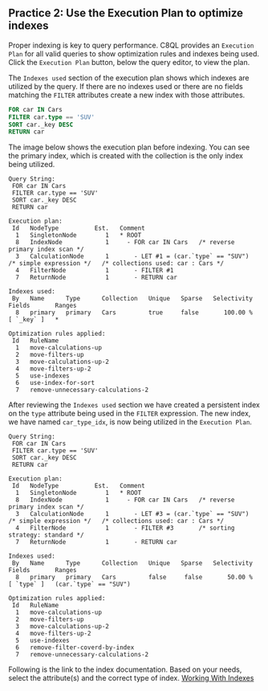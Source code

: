 ## **Practice 2: Use the Execution Plan to optimize indexes**

Proper indexing is key to query performance. C8QL provides an `Execution Plan` for all valid queries to show optimization rules and indexes being used.  Click the `Execution Plan` button,  below the query editor,  to view the plan. 

The `Indexes used` section of the execution plan shows which indexes are utilized by the query. If there are no indexes used or there are no fields matching the `FILTER` attributes create a new index with those attributes.

```sql
FOR car IN Cars
FILTER car.type == 'SUV'
SORT car._key DESC
RETURN car
```

The image below shows the execution plan before indexing. You can see the primary index, which is created with the collection is the only index being utilized.

```
Query String:
 FOR car IN Cars
 FILTER car.type == 'SUV'
 SORT car._key DESC
 RETURN car 

Execution plan:
 Id   NodeType          Est.   Comment
  1   SingletonNode        1   * ROOT
  8   IndexNode            1     - FOR car IN Cars   /* reverse primary index scan */
  3   CalculationNode      1       - LET #1 = (car.`type` == "SUV")   /* simple expression */   /* collections used: car : Cars */
  4   FilterNode           1       - FILTER #1
  7   ReturnNode           1       - RETURN car

Indexes used:
 By   Name      Type      Collection   Unique   Sparse   Selectivity   Fields       Ranges
  8   primary   primary   Cars         true     false       100.00 %   [ `_key` ]   *

Optimization rules applied:
 Id   RuleName
  1   move-calculations-up
  2   move-filters-up
  3   move-calculations-up-2
  4   move-filters-up-2
  5   use-indexes
  6   use-index-for-sort
  7   remove-unnecessary-calculations-2
```

After reviewing the `Indexes used` section we have created a persistent index on the `type` attribute being used in the `FILTER` expression. The new index, we have named `car_type_idx`, is now being utilized in the `Execution Plan`. 

```
Query String:
 FOR car IN Cars
 FILTER car.type == 'SUV'
 SORT car._key DESC
 RETURN car 

Execution plan:
 Id   NodeType          Est.   Comment
  1   SingletonNode        1   * ROOT
  8   IndexNode            1     - FOR car IN Cars   /* reverse primary index scan */
  3   CalculationNode      1       - LET #3 = (car.`type` == "SUV")   /* simple expression */   /* collections used: car : Cars */
  4   FilterNode           1       - FILTER #3       /* sorting strategy: standard */
  7   ReturnNode           1       - RETURN car

Indexes used:
 By   Name      Type      Collection   Unique   Sparse   Selectivity   Fields       Ranges
  8   primary   primary   Cars         false     false       50.00 %   [ `type` ]   (car.`type` == "SUV")

Optimization rules applied:
 Id   RuleName
  1   move-calculations-up
  2   move-filters-up
  3   move-calculations-up-2
  4   move-filters-up-2
  5   use-indexes
  6   remove-filter-coverd-by-index
  7   remove-unnecessary-calculations-2
```

Following is the link to the index documentation. Based on your needs, select the attribute(s) and the correct type of index.
[Working With Indexes](https://macrometa.com/docs/collections/indexing/working-with-indexes)